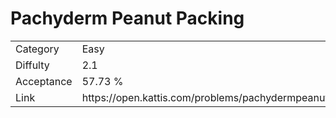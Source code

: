 # Pachyderm Peanut Packing

<table>
    <tr>
        <td>Category</td>
        <td>Easy</td>
    </tr>
    <tr>
        <td>Diffulty</td>
        <td>2.1</td>
    </tr>
    <tr>
        <td>Acceptance</td>
        <td>57.73 %</td>
    </tr>
    <tr>
        <td>Link</td>
        <td>https://open.kattis.com/problems/pachydermpeanutpacking</td>
    </tr>
</table>